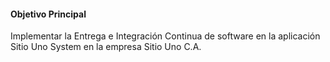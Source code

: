 <h1 class="title" style="display:none">Diseño</h1>

#### Objetivo Principal

Implementar la Entrega e Integración Continua de software en la aplicación Sitio Uno System en la empresa Sitio Uno C.A.
